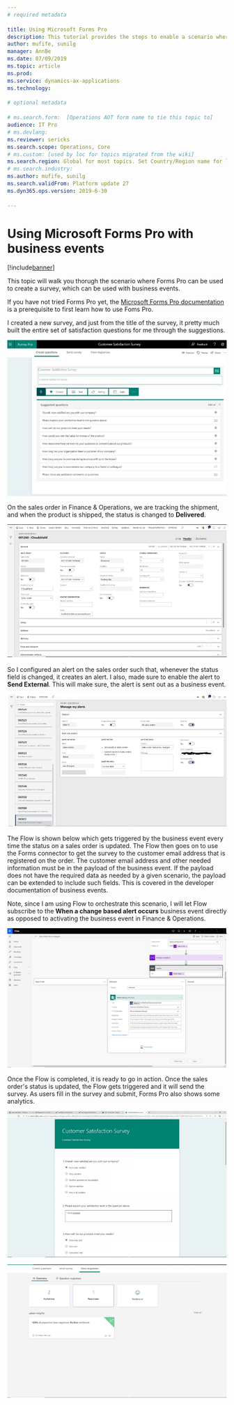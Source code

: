 ```yaml
---
# required metadata

title: Using Microsoft Forms Pro
description: This tutorial provides the steps to enable a scenario where a survey is sent to users when a product has been shipped. The survey is gathered using Microsoft Forms Pro.
author: mufife, sunilg
manager: AnnBe
ms.date: 07/09/2019
ms.topic: article
ms.prod: 
ms.service: dynamics-ax-applications
ms.technology: 

# optional metadata

# ms.search.form:  [Operations AOT form name to tie this topic to]
audience: IT Pro
# ms.devlang: 
ms.reviewer: sericks
ms.search.scope: Operations, Core
# ms.custom: [used by loc for topics migrated from the wiki]
ms.search.region: Global for most topics. Set Country/Region name for localizations
# ms.search.industry: 
ms.author: mufife, sunilg
ms.search.validFrom: Platform update 27
ms.dyn365.ops.version: 2019-6-30 

---
```


# Using Microsoft Forms Pro with business events

[!include[banner](../../includes/banner.md)]

This topic will walk you thorugh the scenario where Forms Pro can be used to create a survey, which can be used with business events.  

If you have not tried Forms Pro yet, the [Microsoft Forms Pro documentation](https://docs.microsoft.com/en-us/forms-pro/) is a prerequisite to first learn how to use Foms Pro.

I created a new survey, and just from the title of the survey, it pretty much built the entire set of satisfaction questions for me through the suggestions.

![Microsoft Forms Pro](../../media/Forms_Pro1.png)

On the sales order in Finance & Operations, we are tracking the shipment, and when the product is shipped, the status is changed to **Delivered**.

![Sales Order](../../media/SalesOrder1.png)

So I configured an alert on the sales order such that, whenever the status field is changed, it creates an alert. I also, made sure to enable the alert to **Send External**. This will make sure, the alert is sent out as a business event.

![Alert](../../media/Alerts1.png)

The Flow is shown below which gets triggered by the business event every time the status on a sales order is updated. The Flow then goes on to use the Forms connector to get the survey to the customer email address that is registered on the order. The customer email address and other needed information must be in the payload of the business event. If the payload does not have the required data as needed by a given scenario, the payload can be extended to include such fields. This is covered in the developer documentation of business events.

Note, since I am using Flow to orchestrate this scenario, I will let Flow subscribe to the **When a change based alert occurs** business event directly as opposed to activating the business event in Finance & Operations.

![Flow](../../media/Flow1.png)

Once the Flow is completed, it is ready to go in action. Once the sales order's status is updated, the Flow gets triggered and it will send the survey. As users fill in the survey and submit, Forms Pro also shows some analytics.

![Microsoft Forms Pro](../../media/Survey1.png)


![Microsoft Forms Pro](../../media/Forms_Pro2.png)












